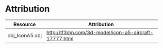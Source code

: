 # Attribution

| Resource | Attribution |
|----------|-------------|
| obj_IconA5.obj | http://tf3dm.com/3d-model/icon-a5-aircraft-17777.html |
